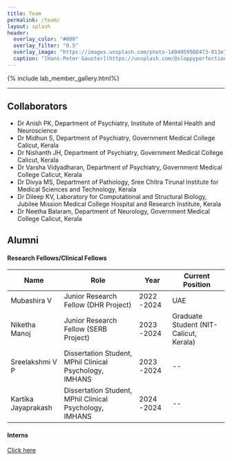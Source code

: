```yaml
---
title: Team
permalink: /team/
layout: splash
header:
  overlay_color: "#000"
  overlay_filter: "0.5"
  overlay_image: "https://images.unsplash.com/photo-1494059980473-813e73ee784b?ixlib=rb-1.2.1&ixid=MnwxMjA3fDB8MHxwaG90by1wYWdlfHx8fGVufDB8fHx8&auto=format&fit=crop&w=1769&q=80"
  caption: "[Hans-Peter Gauster](https://unsplash.com/@sloppyperfectionist) on [Unsplash](https://unsplash.com)"
---
```

{% include lab_member_gallery.html%}
<!--- {% include lab_alum_gallery.html%} -->
---

## Collaborators
* Dr Anish PK, Department of Psychiatry, Institute of Mental Health and Neuroscience
* Dr Midhun S, Department of Psychiatry, Government Medical College Calicut, Kerala
* Dr Nishanth JH, Department of Psychiatry, Government Medical College Calicut, Kerala
* Dr Varsha Vidyadharan, Department of Psychiatry, Government Medical College Calicut, Kerala
* Dr Divya MS, Department of Pathology, Sree Chitra Tirunal Institute for Medical Sciences and Technology, Kerala
* Dr Dileep KV, Laboratory for Computational and Structural Biology, Jubilee Mission Medical College Hospital and Research Institute, Kerala
* Dr Neetha Balaram, Department of Neurology, Government Medical College Calicut, Kerala

## Alumni
#### Research Fellows/Clinical Fellows
Name | Role | Year | Current Position
------------ | ------------ | ------------ | ------------ |
Mubashira V | Junior Research Fellow (DHR Project) | 2022 -2024 | UAE |
Niketha Manoj | Junior Research Fellow (SERB Project) | 2023 -2024 | Graduate Student (NIT-Calicut, Kerala) |
Sreelakshmi V P | Dissertation Student, MPhil Clinical Psychology, IMHANS | 2023 -2024 | -- |
Kartika Jayaprakash | Dissertation Student, MPhil Clinical Psychology, IMHANS | 2024 -2024 | -- |

#### Interns
<a href="/alum/"> Click here </a> <br/>
